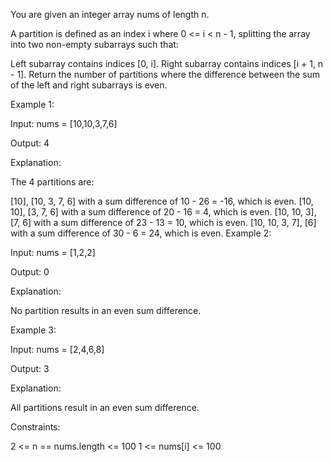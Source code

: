 You are given an integer array nums of length n.

A partition is defined as an index i where 0 <= i < n - 1, splitting the array into two non-empty subarrays such that:

Left subarray contains indices [0, i].
Right subarray contains indices [i + 1, n - 1].
Return the number of partitions where the difference between the sum of the left and right subarrays is even.

 

Example 1:

Input: nums = [10,10,3,7,6]

Output: 4

Explanation:

The 4 partitions are:

[10], [10, 3, 7, 6] with a sum difference of 10 - 26 = -16, which is even.
[10, 10], [3, 7, 6] with a sum difference of 20 - 16 = 4, which is even.
[10, 10, 3], [7, 6] with a sum difference of 23 - 13 = 10, which is even.
[10, 10, 3, 7], [6] with a sum difference of 30 - 6 = 24, which is even.
Example 2:

Input: nums = [1,2,2]

Output: 0

Explanation:

No partition results in an even sum difference.

Example 3:

Input: nums = [2,4,6,8]

Output: 3

Explanation:

All partitions result in an even sum difference.

 

Constraints:

2 <= n == nums.length <= 100
1 <= nums[i] <= 100